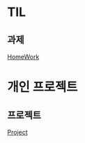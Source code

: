 TIL
======================================================
과제
-------------
[HomeWork](https://github.com/PSJ0911/HelloWorld/blob/main/README1.md)

개인 프로젝트
======================================================
프로젝트
-------------
[Project](https://github.com/PSJ0911/HelloWorld/blob/main/README2.md)































































